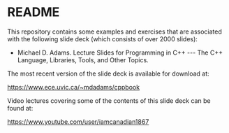 README
======

This repository contains some examples and exercises that are associated
with the following slide deck (which consists of over 2000 slides):

* Michael D. Adams.
  Lecture Slides for Programming in C++ --- The C++ Language, Libraries,
  Tools, and Other Topics.

The most recent version of the slide deck is available for download at:
    
  https://www.ece.uvic.ca/~mdadams/cppbook

Video lectures covering some of the contents of this slide deck can be
found at:
    
  https://www.youtube.com/user/iamcanadian1867
